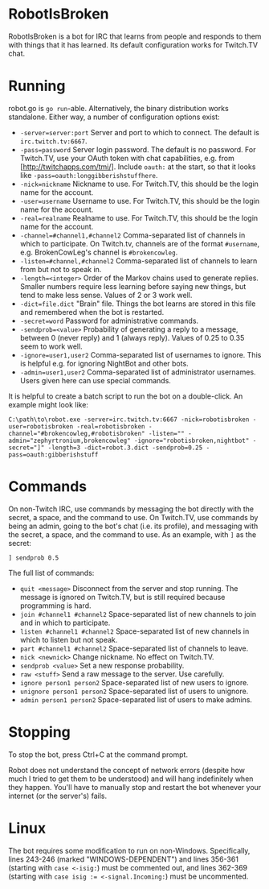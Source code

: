 # RobotIsBroken

RobotIsBroken is a bot for IRC that learns from people and responds to them with things that it has learned. Its default configuration works for Twitch.TV chat.

# Running

robot.go is `go run`-able. Alternatively, the binary distribution works standalone. Either way, a number of configuration options exist:

 - `-server=server:port` Server and port to which to connect. The default is `irc.twitch.tv:6667`.
 - `-pass=password` Server login password. The default is no password. For Twitch.TV, use your OAuth token with chat capabilities, e.g. from [http://twitchapps.com/tmi/]. Include `oauth:` at the start, so that it looks like `-pass=oauth:longgibberishstuffhere`.
 - `-nick=nickname` Nickname to use. For Twitch.TV, this should be the login name for the account.
 - `-user=username` Username to use. For Twitch.TV, this should be the login name for the account.
 - `-real=realname` Realname to use. For Twitch.TV, this should be the login name for the account.
 - `-channel=#channel1,#channel2` Comma-separated list of channels in which to participate. On Twitch.tv, channels are of the format `#username`, e.g. BrokenCowLeg's channel is `#brokencowleg`.
 - `-listen=#channel,#channel2` Comma-separated list of channels to learn from but not to speak in.
 - `-length=<integer>` Order of the Markov chains used to generate replies. Smaller numbers require less learning before saying new things, but tend to make less sense. Values of 2 or 3 work well.
 - `-dict=file.dict` "Brain" file. Things the bot learns are stored in this file and remembered when the bot is restarted.
 - `-secret=word` Password for administrative commands.
 - `-sendprob=<value>` Probability of generating a reply to a message, between 0 (never reply) and 1 (always reply). Values of 0.25 to 0.35 seem to work well.
 - `-ignore=user1,user2` Comma-separated list of usernames to ignore. This is helpful e.g. for ignoring NightBot and other bots.
 - `-admin=user1,user2` Comma-separated list of administrator usernames. Users given here can use special commands.

It is helpful to create a batch script to run the bot on a double-click. An example might look like:

```
C:\path\to\robot.exe -server=irc.twitch.tv:6667 -nick=robotisbroken -user=robotisbroken -real=robotisbroken -channel="#brokencowleg,#robotisbroken" -listen="" -admin="zephyrtronium,brokencowleg" -ignore="robotisbroken,nightbot" -secret="]" -length=3 -dict=robot.3.dict -sendprob=0.25 -pass=oauth:gibberishstuff
```

# Commands

On non-Twitch IRC, use commands by messaging the bot directly with the secret, a space, and the command to use. On Twitch.TV, use commands by being an admin, going to the bot's chat (i.e. its profile), and messaging with the secret, a space, and the command to use. As an example, with `]` as the secret:

```
] sendprob 0.5
```

The full list of commands:

- `quit <message>` Disconnect from the server and stop running. The message is ignored on Twitch.TV, but is still required because programming is hard.
- `join #channel1 #channel2` Space-separated list of new channels to join and in which to participate.
- `listen #channel1 #channel2` Space-separated list of new channels in which to listen but not speak.
- `part #channel1 #channel2` Space-separated list of channels to leave.
- `nick <newnick>` Change nickname. No effect on Twitch.TV.
- `sendprob <value>` Set a new response probability.
- `raw <stuff>` Send a raw message to the server. Use carefully.
- `ignore person1 person2` Space-separated list of new users to ignore.
- `unignore person1 person2` Space-separated list of users to unignore.
- `admin person1 person2` Space-separated list of users to make admins.

# Stopping

To stop the bot, press Ctrl+C at the command prompt.

Robot does not understand the concept of network errors (despite how much I tried to get them to be understood) and will hang indefinitely when they happen. You'll have to manually stop and restart the bot whenever your internet (or the server's) fails.

# Linux

The bot requires some modification to run on non-Windows. Specifically, lines 243-246 (marked "WINDOWS-DEPENDENT") and lines 356-361 (starting with `case <-isig:`) must be commented out, and lines 362-369 (starting with `case isig := <-signal.Incoming:`) must be uncommented.
